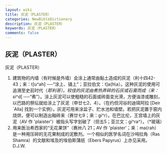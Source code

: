 ```yaml
---
layout: wiki
title: 灰泥（PLASTER）
categories: NewBibleDictionary
description: 灰泥（PLASTER）
keywords: 灰泥（PLASTER）
comments: false
---
```


## 灰泥（PLASTER）



灰泥（PLASTER）
1. 建筑物的内墙（有时候是外墙）会涂上通常由黏土造成的灰泥（利十四42-43；来：t]u^ah] ──“涂上、铺上”；亚拉伯文：t]a{h\a）。这种灰泥的使用可追溯至史前时代（*耶利哥）。较佳的灰泥由煮热弄碎的石灰或石膏而成（来：s*i^d[ ──“煮”）。涂上灰泥可以使粗糙的石面或砖面变光滑，方便油漆或雕刻，以巴路的祭坛就给涂上了灰泥（申廿七2、4）。（在约但河谷的迪珥阿拉 [Deir `Alla] 找到一个实例）。灰泥可用来涂盆子、贮水池和墙壁。若把灰泥置于窑内烧烘，便可以制造出釉砖来（赛廿七9；来：gi^r）。在巴比伦，王宫墙上的灰泥（AV 作 'plaister'）被指头写字划破了（但五5；亚兰文：gi^ra^）。（*玻璃）
2. 用来医治希西家的“无花果饼”（赛卅八 21；AV 作 'plaister'；来：ma{rah）是一种用压碎的无花果制成的泥敷剂。一个相似的医学名词在沙呣拉角（Ras Shamra）的文献和埃及的埃伯斯蒲纸（Ebers Papyrus）上亦见采用。
D.J.W.




